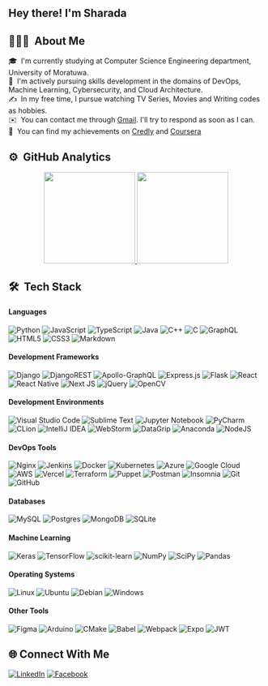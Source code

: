 
<h2>Hey there! I'm Sharada</h2>

## 👨🏻‍💻 &nbsp;About Me

🎓 &nbsp;I'm currently studying at Computer Science Engineering department, University of Moratuwa.\
🌱 &nbsp;I'm actively pursuing skills development in the domains of DevOps, Machine Learning, Cybersecurity, and Cloud Architecture.\
✍️ &nbsp;In my free time, I pursue watching TV Series, Movies and Writing codes as hobbies.\
✉️ &nbsp;You can contact me through [Gmail](mailto:sharadashehan6@gmail.com). I'll try to respond as soon as I can.\
📜 &nbsp;You can find my achievements on [Credly](https://www.credly.com/users/sharada-shehan/badges) and [Coursera](https://www.coursera.org/user/a79b13e43dfd912776f0bbc2aac4c7a7)


## ⚙️ &nbsp;GitHub Analytics

<p align="center">
<a href="https://github.com/SharadaShehan">
  <img height="180em" src="https://github-readme-stats-eight-theta.vercel.app/api?username=SharadaShehan&show_icons=true&theme=gruvbox&include_all_commits=true&count_private=true"/>
  <img height="180em" src="https://github-readme-stats-eight-theta.vercel.app/api/top-langs/?username=SharadaShehan&layout=compact&langs_count=8&theme=gruvbox"/>
</a>
</p>



## 🛠 &nbsp;Tech Stack

#### Languages
![Python](https://img.shields.io/badge/python-3670A0?logo=python&logoColor=FFFF00)
![JavaScript](https://img.shields.io/badge/javascript-%23323330.svg?logo=javascript&logoColor=FFFF00&color=grey)
![TypeScript](https://img.shields.io/badge/typescript-%23007ACC.svg?logo=typescript&logoColor=white)
![Java](https://img.shields.io/badge/java-007396?logo=java&logoColor=white&color=FF8000)
![C++](https://img.shields.io/badge/c++-%2300599C.svg?logo=c%2B%2B&logoColor=white)
![C](https://img.shields.io/badge/c-%2300599C.svg?logo=c&logoColor=white)
![GraphQL](https://img.shields.io/badge/-GraphQL-E10098?logo=graphql&logoColor=white)
![HTML5](https://img.shields.io/badge/html5-%23E34F26.svg?logo=html5&logoColor=white)
![CSS3](https://img.shields.io/badge/css3-%231572B6.svg?logo=css3&logoColor=white)
![Markdown](https://img.shields.io/badge/markdown-%23000000.svg?logo=markdown&logoColor=white)

#### Development Frameworks
![Django](https://img.shields.io/badge/django-%23092E20.svg?logo=django&logoColor=white)
![DjangoREST](https://img.shields.io/badge/DJANGO-REST-ff1709?logo=django&logoColor=white&color=ff1709&labelColor=gray)
![Apollo-GraphQL](https://img.shields.io/badge/-ApolloGraphQL-311C87?logo=apollo-graphql)
![Express.js](https://img.shields.io/badge/express.js-%23404d59.svg?logo=express&logoColor=%2361DAFB)
![Flask](https://img.shields.io/badge/flask-%23000.svg?logo=flask&logoColor=white&color=330066)
![React](https://img.shields.io/badge/react-%2320232a.svg?logo=react&logoColor=%2361DAFB)
![React Native](https://img.shields.io/badge/react_native-%2320232a.svg?logo=react&logoColor=%2361DAFB)
![Next JS](https://img.shields.io/badge/Next-black?logo=next.js&logoColor=white)
![jQuery](https://img.shields.io/badge/jquery-%230769AD.svg?logo=jquery&logoColor=white)
![OpenCV](https://img.shields.io/badge/opencv-%23white.svg?logo=opencv&logoColor=white)

#### Development Environments
![Visual Studio Code](https://img.shields.io/badge/Visual%20Studio%20Code-0078d7.svg?logo=visual-studio-code&logoColor=white)
![Sublime Text](https://img.shields.io/badge/sublime_text-%23575757.svg?logo=sublime-text&logoColor=important)
![Jupyter Notebook](https://img.shields.io/badge/jupyter-%23FA0F00.svg?logo=jupyter&logoColor=white)
![PyCharm](https://img.shields.io/badge/pycharm-143?logo=pycharm&logoColor=white&color=%23F7DF1E&labelColor=%23F7DF1E)
![CLion](https://img.shields.io/badge/CLion-black?logo=clion&color=green)
![IntelliJ IDEA](https://img.shields.io/badge/IntelliJIDEA-000000.svg?logo=intellij-idea&color=ff1709)
![WebStorm](https://img.shields.io/badge/webstorm-143?logo=webstorm&color=blue)
![DataGrip](https://img.shields.io/badge/datagrip-000000?logo=datagrip&logoColor=FFFFFF&color=green)
![Anaconda](https://img.shields.io/badge/Anaconda-%2344A833.svg?logo=anaconda&logoColor=white)
![NodeJS](https://img.shields.io/badge/node.js-6DA55F?logo=node.js&logoColor=white)

#### DevOps Tools
![Nginx](https://img.shields.io/badge/nginx-%23009639.svg?logo=nginx&logoColor=white)
![Jenkins](https://img.shields.io/badge/jenkins-%232C5263.svg?logo=jenkins&logoColor=white)
![Docker](https://img.shields.io/badge/docker-%230db7ed.svg?logo=docker&logoColor=white)
![Kubernetes](https://img.shields.io/badge/kubernetes-%23326ce5.svg?logo=kubernetes&logoColor=white)
![Azure](https://img.shields.io/badge/azure-%230072C6.svg?logo=azure-devops&logoColor=white)
![Google Cloud](https://img.shields.io/badge/GoogleCloud-%234285F4.svg?logo=google-cloud&logoColor=white)
![AWS](https://img.shields.io/badge/AWS-%23FF9900.svg?logo=amazon-aws&logoColor=white)
![Vercel](https://img.shields.io/badge/vercel-%23000000.svg?logo=vercel&logoColor=white)
![Terraform](https://img.shields.io/badge/terraform-%235835CC.svg?logo=terraform&logoColor=white)
![Puppet](https://img.shields.io/badge/puppet-FFAE1A?logo=puppet&logoColor=FFFFFF)
![Postman](https://img.shields.io/badge/Postman-FF6C37?logo=postman&logoColor=white)
![Insomnia](https://img.shields.io/badge/Insomnia-black?logo=insomnia&logoColor=white&color=330066)
![Git](https://img.shields.io/badge/git-F05032?logo=git&logoColor=FFFFFF)
![GitHub](https://img.shields.io/badge/github-181717?logo=github&logoColor=FFFFFF)

#### Databases
![MySQL](https://img.shields.io/badge/mysql-%2300f.svg?logo=mysql&logoColor=white)
![Postgres](https://img.shields.io/badge/postgres-%23316192.svg?logo=postgresql&logoColor=white)
![MongoDB](https://img.shields.io/badge/MongoDB-%234ea94b.svg?logo=mongodb&logoColor=white)
![SQLite](https://img.shields.io/badge/sqlite-%2307405e.svg?logo=sqlite&logoColor=white)

#### Machine Learning
![Keras](https://img.shields.io/badge/Keras-%23D00000.svg?logo=Keras&logoColor=white)
![TensorFlow](https://img.shields.io/badge/TensorFlow-%23FF6F00.svg?logo=TensorFlow&logoColor=white)
![scikit-learn](https://img.shields.io/badge/scikit--learn-F7931E?logo=scikit-learn&logoColor=FFFFFF)
![NumPy](https://img.shields.io/badge/numpy-%23013243.svg?logo=numpy&logoColor=white)
![SciPy](https://img.shields.io/badge/scipy-8CAAE6?logo=scipy&logoColor=FFFFFF)
![Pandas](https://img.shields.io/badge/pandas-%23150458.svg?logo=pandas&logoColor=white)

#### Operating Systems
![Linux](https://img.shields.io/badge/Linux-FCC624?logo=linux&logoColor=black)
![Ubuntu](https://img.shields.io/badge/Ubuntu-E95420?logo=ubuntu&logoColor=white)
![Debian](https://img.shields.io/badge/Debian-D70A53?logo=debian&logoColor=white)
![Windows](https://img.shields.io/badge/Windows-0078D6?logo=windows&logoColor=white)

#### Other Tools
![Figma](https://img.shields.io/badge/figma-%23F24E1E.svg?logo=figma&logoColor=white)
![Arduino](https://img.shields.io/badge/-Arduino-00979D?logo=Arduino&logoColor=white)
![CMake](https://img.shields.io/badge/CMake-%23008FBA.svg?logo=cmake&logoColor=white)
![Babel](https://img.shields.io/badge/Babel-F9DC3e?logo=babel&logoColor=black)
![Webpack](https://img.shields.io/badge/webpack-%238DD6F9.svg?logo=webpack&logoColor=black)
![Expo](https://img.shields.io/badge/expo-1C1E24?logo=expo&logoColor=#D04A37)
![JWT](https://img.shields.io/badge/JWT-black?logo=JSON%20web%20tokens&color=222222)


## 🌐 Connect With Me
[![LinkedIn](https://img.shields.io/badge/LinkedIn-%230077B5.svg?logo=linkedin&logoColor=white)](https://linkedin.com/in/sharada-shehan-85408323a)
[![Facebook](https://img.shields.io/badge/Facebook-%1877F2.svg?logo=facebook&logoColor=white&color=blue)](https://www.facebook.com/sharada.shehan)



